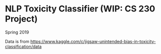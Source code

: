 # NLP Toxicity Classifier (WIP: CS 230 Project)
Spring 2019

Data is from https://www.kaggle.com/c/jigsaw-unintended-bias-in-toxicity-classification/data
